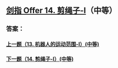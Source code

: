 ## [剑指 Offer 14. 剪绳子-I](https://leetcode-cn.com/problems/merge-two-sorted-lists/)（中等）





### 答案：



#### [上一题（13. 机器人的运动范围-I）(中等)](https://github.com/sdwwld/leetCode/blob/master/src/main/java/com/wld/java/offer/剑指Offer13.md)

#### [下一题（14. 剪绳子-I）(中等)](https://github.com/sdwwld/leetCode/blob/master/src/main/java/com/wld/java/offer/剑指Offer14-II.md)